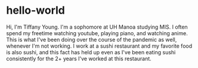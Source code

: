 # hello-world
Hi, I'm Tiffany Young. I'm a sophomore at UH Manoa studying MIS. I often spend my freetime watching youtube, playing piano, and watching anime. This is what I've been doing over the course of the pandemic as well, whenever I'm not working. I work at a sushi restaurant and my favorite food is also sushi, and this fact has held up even as I've been eating sushi consistently for the 2+ years I've worked at this restaurant. 
